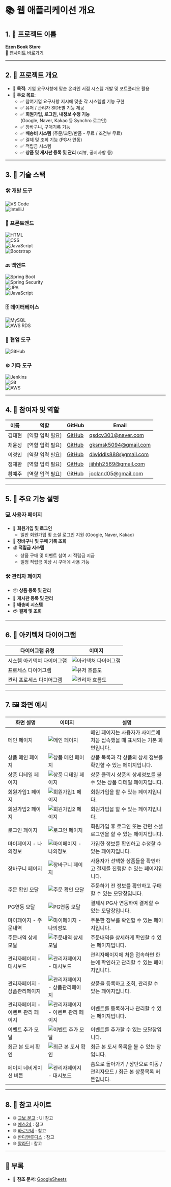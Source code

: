# 📚 웹 애플리케이션 개요

## 1. 🚀 프로젝트 이름

**Ezen Book Store**  
🔗 [웹사이트 바로가기](http://ezbook.store)

---

## 2. 📖 프로젝트 개요

- **📌 목적**: 기업 요구사항에 맞춘 온라인 서점 시스템 개발 및 포트폴리오 활용
- **🎯 주요 목표**:
  - ✅ 참여기업 요구사항 지시에 맞춘 각 시스템별 기능 구현
  - ✅ 유저 / 관리자 SIDE별 기능 제공
  - ✅ **회원가입, 로그인, 내정보 수정 기능**  
    (Google, Naver, Kakao 등 Synchro 로그인)
  - ✅ 장바구니, 구매기록 기능
  - ✅ **배송비 시스템** (주문/교환/반품 - 무료 / 조건부 무료)
  - ✅ 결제 및 조회 기능 (PG사 연동)
  - ✅ 적립금 시스템
  - ✅ **상품 및 게시판 등록 및 관리** (리뷰, 공지사항 등)

---

## 3. 🔧 기술 스택

### 🛠️ 개발 도구  

![VS Code](https://img.shields.io/badge/IDE-VS%20Code-blue?logo=visualstudiocode&logoColor=white)  
![IntelliJ](https://img.shields.io/badge/IDE-IntelliJ%20IDEA-orange?logo=intellijidea&logoColor=white)

### 🎨 프론트엔드  

![HTML](https://img.shields.io/badge/HTML-E34F26?logo=html5&logoColor=white)  
![CSS](https://img.shields.io/badge/CSS-1572B6?logo=css3&logoColor=white)  
![JavaScript](https://img.shields.io/badge/JavaScript-F7DF1E?logo=javascript&logoColor=black)  
![Bootstrap](https://img.shields.io/badge/Bootstrap-7952B3?logo=bootstrap&logoColor=white)

### 🔙 백엔드  

![Spring Boot](https://img.shields.io/badge/Spring%20Boot-6DB33F?logo=springboot&logoColor=white)  
![Spring Security](https://img.shields.io/badge/Spring%20Security-6DB33F?logo=springsecurity&logoColor=white)  
![JPA](https://img.shields.io/badge/JPA-6DB33F?logo=hibernate&logoColor=white)  
![JavaScript](https://img.shields.io/badge/JavaScript-F7DF1E?logo=javascript&logoColor=black)

### 🗄️ 데이터베이스  

![MySQL](https://img.shields.io/badge/MySQL-4479A1?logo=mysql&logoColor=white)  
![AWS RDS](https://img.shields.io/badge/AWS%20RDS-232F3E?logo=amazonaws&logoColor=white)

### 🤝 협업 도구  

![GitHub](https://img.shields.io/badge/GitHub-181717?logo=github&logoColor=white)

### ⚙️ 기타 도구  

![Jenkins](https://img.shields.io/badge/Jenkins-D24939?logo=jenkins&logoColor=white)  
![Git](https://img.shields.io/badge/Git-F05032?logo=git&logoColor=white)  
![AWS](https://img.shields.io/badge/AWS-232F3E?logo=amazonaws&logoColor=white)

---

## 4. 👥 참여자 및 역할

| 이름       | 역할                        | GitHub                                  | Email                         |
|------------|-----------------------------|-----------------------------------------|-------------------------------|
| 김태현    | [역할 입력 필요]            | [GitHub](https://github.com/qsdcv301)  | <qsdcv301@naver.com>            |
| 채윤성    | [역할 입력 필요]            | [GitHub](https://github.com/ChaiTope)  | <gksmsk5094@gmail.com>          |
| 이정인    | [역할 입력 필요]            | [GitHub](https://github.com/GreatOvOb)| <dlwjddls888@gmail.com>         |
| 정재환    | [역할 입력 필요]            | [GitHub](https://github.com/JaeHwan2569)| <jjjhhh2569@gmail.com>         |
| 황예주    | [역할 입력 필요]            | [GitHub](https://github.com/HwangYeJoo)| <jooland05@gmail.com>           |

---

## 5. 📜 주요 기능 설명

### 💻 사용자 페이지

- 🔑 **회원가입 및 로그인**  
  - 일반 회원가입 및 소셜 로그인 지원 (Google, Naver, Kakao)
- 🛒 **장바구니 및 구매 기록 조회**  
- 💰 **적립금 시스템**  
  - 상품 구매 및 이벤트 참여 시 적립금 지급  
  - 일정 적립금 이상 시 구매에 사용 가능

### 🛠️ 관리자 페이지

- 📦 **상품 등록 및 관리**  
- 📝 **게시판 등록 및 관리**  
- 🚚 **배송비 시스템**  
- 💳 **결제 및 조회**  

---

## 6. 📐 아키텍처 다이어그램

| 다이어그램 유형       | 이미지                                                         |
|-----------------------|----------------------------------------------------------------|
| 시스템 아키텍쳐 다이어그램       | ![아키텍처 다이어그램](./read.me.image/00architecturediagram.png) |
| 프로세스 다이어그램           | ![유저 흐름도](./read.me.image/01architecturediagram.png)      |
| 관리 프로세스 다이어그램         | ![관리자 흐름도](./read.me.image/02architecturediagram.png)    |

---

## 7. 🖼️ 화면 예시

| 화면 설명               | 이미지                                                         | 설명                                                             |
|-------------------------|----------------------------------------------------------------|------------------------------------------------------------------|
| 메인 페이지            | ![메인 페이지](./read.me.image/00main.png)                     | 메인 페이지는 사용자가 사이트에 처음 접속했을 때 표시되는 기본 화면입니다. |
| 상품 메인 페이지       | ![상품 메인 페이지](./read.me.image/01bookproduct.png)         | 상품 목록과 각 상품의 상세 정보를 확인할 수 있는 페이지입니다.     |
| 상품 디테일 페이지       | ![상품 디테일 페이지](./read.me.image/01bookdetail.png)         | 상품 클릭시 상품의 상세정보를 볼 수 있는 상품 디테일 페이지입니다.     |
| 회원가입1 페이지        | ![회원가입1 페이지](./read.me.image/02signup1.PNG)                | 회원가입을 할 수 있는 페이지입니다. |
| 회원가입2 페이지        | ![회원가입2 페이지](./read.me.image/02signup2.PNG)                | 회원가입을 할 수 있는 페이지입니다. |
| 로그인 페이지        | ![로그인 페이지](./read.me.image/03login.PNG)                | 회원가입 후 로그인 또는 간편 소셜로그인을 할 수 있는 페이지입니다. |
| 마이페이지 - 나의정보        | ![마이페이지 - 나의정보](./read.me.image/04mypage_profile.png)                | 가입한 정보를 확인하고 수정할 수 있는 페이지입니다. |
| 장바구니 페이지        | ![장바구니 페이지](./read.me.image/05Cart.png)                | 사용자가 선택한 상품들을 확인하고 결제를 진행할 수 있는 페이지입니다. |
| 주문 확인 모달        | ![주문 확인 모달](./read.me.image/05order.PNG)                | 주문하기 전 정보를 확인하고 구매할 수 있는 모달창입니다. |
| PG연동 모달        | ![PG연동 모달](./read.me.image/05PG_Pay.PNG)                | 결제시 PG사 연동하여 결제할 수 있는 모달창입니다. |
| 마이페이지 - 주문내역        | ![마이페이지 - 나의정보](./read.me.image/06mypage_orderlist.PNG)                | 주문한 정보를 확인할 수 있는 페이지입니다. |
| 주문내역 상세 모달        | ![주문내역 상세 모달](./read.me.image/07orderlist_check.PNG)                | 주문내역을 상세하게 확인할 수 있는 페이지입니다. |
| 관리자페이지 - 대시보드        | ![관리자페이지 - 대시보드](./read.me.image/8Admin_Dashboard.png)                | 관리자페이지에 처음 접속하면 한 눈에 확인하고 관리할 수 있는 페이지입니다. |
| 관리자페이지 - 상품관리페이지        | ![관리자페이지 - 상품관리페이지](./read.me.image/9Admin_Product.png)                | 상품을 등록하고 조회, 관리할 수 있는 페이지입니다. |
| 관리자페이지 - 이벤트 관리 페이지        | ![관리자페이지 - 이벤트 관리 페이지](./read.me.image/10Admin_Event.png)                | 이벤트를 등록하거나 관리할 수 있는 페이지입니다. |
| 이벤트 추가 모달        | ![이벤트 추가 모달](./read.me.image/10Event_add.PNG)                | 이벤트를 추가할 수 있는 모달창입니다. |
| 최근 본 도서 확인        | ![최근 본 도서 확인](./read.me.image/booklist.PNG)                | 최근 본 도서 목록을 볼 수 있는 창입니다. |
| 페이지 네비게이션 버튼        | ![관리자페이지 - 대시보드](./read.me.image/Detail_Buttun.PNG)                | 홈으로 돌아가기 / 상단으로 이동 / 관리자모드 / 최근 본 상품목록 버튼입니다. |

---

## 8. 📅 참고 사이트

- 🌐 [교보 문고](https://www.kyobobook.co.kr/) : UI 참고
- 🌐 [예스24](https://www.yes24.com/main/default.aspx) : 참고
- 🌐 [바로보네](https://www.barovone.com/kr/index/index.lime) : 참고
- 🌐 [반디앤루디스](https://www.bandinlunis.com/front/main.do) : 참고
- 🌐 [알라딘](https://www.aladin.co.kr/home/welcome.aspx) : 참고

---

## 📎 부록

- 📑 **참조 문서**: [GoogleSheets](https://docs.google.com/spreadsheets/d/1ABl90LxOWC4B3PIknlzmOfYaD1EMgwfHcxZY2cWX2GE/edit?gid=244139402#gid=244139402)
